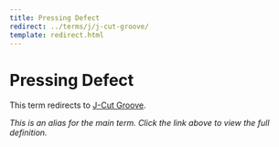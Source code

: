 ```yaml
---
title: Pressing Defect
redirect: ../terms/j/j-cut-groove/
template: redirect.html
---
```


# Pressing Defect

This term redirects to [J-Cut Groove](../terms/j/j-cut-groove/).

*This is an alias for the main term. Click the link above to view the full definition.*
